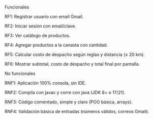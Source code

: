 Funcionales

RF1: Registrar usuario con email Gmail.

RF2: Iniciar sesión con email/clave.

RF3: Ver catálogo de productos.

RF4: Agregar productos a la canasta con cantidad.

RF5: Calcular costo de despacho según reglas y distancia (≤ 20 km).

RF6: Mostrar subtotal, costo de despacho y total final por pantalla.

No funcionales

RNF1: Aplicación 100% consola, sin IDE.

RNF2: Compila con javac y corre con java (JDK 8+ o 17/21).

RNF3: Código comentado, simple y claro (POO básica, arrays).

RNF4: Validación básica de entradas (números válidos, correos Gmail).
